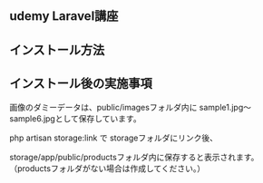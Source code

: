 ## udemy Laravel講座

## インストール方法


## インストール後の実施事項


画像のダミーデータは、public/imagesフォルダ内に
sample1.jpg〜sample6.jpgとして保存しています。

php artisan storage:link で
storageフォルダにリンク後、

storage/app/public/productsフォルダ内に保存すると表示されます。
（productsフォルダがない場合は作成してください。）